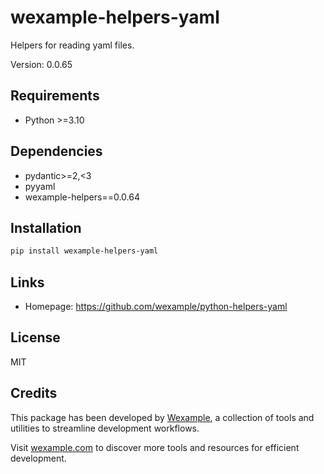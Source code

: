 # wexample-helpers-yaml

Helpers for reading yaml files.

Version: 0.0.65

## Requirements

- Python >=3.10

## Dependencies

- pydantic>=2,<3
- pyyaml
- wexample-helpers==0.0.64

## Installation

```bash
pip install wexample-helpers-yaml
```

## Links

- Homepage: https://github.com/wexample/python-helpers-yaml

## License

MIT
## Credits

This package has been developed by [Wexample](https://wexample.com), a collection of tools and utilities to streamline development workflows.

Visit [wexample.com](https://wexample.com) to discover more tools and resources for efficient development.